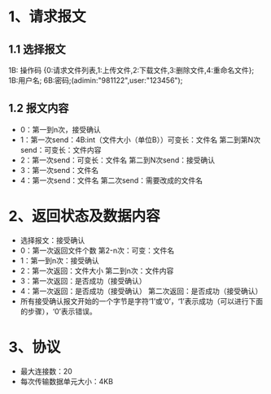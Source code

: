 # 1、请求报文
## 1.1 选择报文
1B: 操作码 {0:请求文件列表,1:上传文件,2:下载文件,3:删除文件,4:重命名文件};		
1B:用户名;
6B:密码;(adimin:"981122",user:"123456");
## 1.2 报文内容
- 0：第一到n次，接受确认
- 1：第一次send：4B:int（文件大小（单位B））可变长：文件名 第二到第N次send：可变长：文件内容
- 2：第一次send：可变长：文件名 第二到N次send：接受确认
- 3：第一次send：文件名
- 4：第一次send：文件名 第二次send：需要改成的文件名
# 2、返回状态及数据内容
- 选择报文：接受确认
- 0：第一次返回文件个数 第2-n次：可变：文件名
- 1：第一到n次：接受确认
- 2：第一次返回：文件大小 第二到n次：文件内容
- 3：第一次返回：是否成功（接受确认） 
- 4：第一次返回：是否成功（接受确认） 第二次返回：是否成功（接受确认）
- 所有接受确认报文开始的一个字节是字符‘1’或‘0’，‘1’表示成功（可以进行下面的步骤），‘0’表示错误。
# 3、协议
- 最大连接数：20
- 每次传输数据单元大小：4KB
